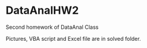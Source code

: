 # DataAnalHW2
Second homework of DataAnal Class

Pictures, VBA script and Excel file are in solved folder.
